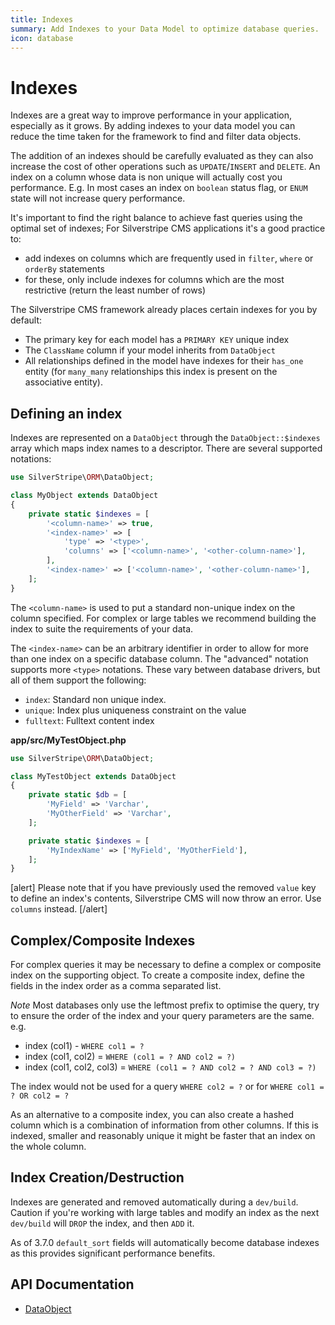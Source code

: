 ```yaml
---
title: Indexes
summary: Add Indexes to your Data Model to optimize database queries.
icon: database
---
```


# Indexes
Indexes are a great way to improve performance in your application, especially as it grows. By adding indexes to your 
data model you can reduce the time taken for the framework to find and filter data objects. 

The addition of an indexes should be carefully evaluated as they can also increase the cost of other operations such as 
`UPDATE`/`INSERT` and `DELETE`. An index on a column whose data is non unique will actually cost you performance.
E.g. In most cases an index on `boolean` status flag, or `ENUM` state will not increase query performance.

It's important to find the right balance to achieve fast queries using the optimal set of indexes; For Silverstripe CMS 
applications it's a good practice to: 
- add indexes on columns which are frequently used in `filter`, `where` or `orderBy` statements
- for these, only include indexes for columns which are the most restrictive (return the least number of rows)

The Silverstripe CMS framework already places certain indexes for you by default:
- The primary key for each model has a `PRIMARY KEY` unique index
- The `ClassName` column if your model inherits from `DataObject`
- All relationships defined in the model have indexes for their `has_one` entity (for `many_many` relationships 
this index is present on the associative entity).

## Defining an index
Indexes are represented on a `DataObject` through the `DataObject::$indexes` array which maps index names to a 
descriptor. There are several supported notations:

```php
use SilverStripe\ORM\DataObject;

class MyObject extends DataObject 
{
    private static $indexes = [
        '<column-name>' => true,
        '<index-name>' => [
            'type' => '<type>', 
            'columns' => ['<column-name>', '<other-column-name>'],
        ],
        '<index-name>' => ['<column-name>', '<other-column-name>'],
    ];
}
```

The `<column-name>` is used to put a standard non-unique index on the column specified. For complex or large tables 
we recommend building the index to suite the requirements of your data.

The `<index-name>` can be an arbitrary identifier in order to allow for more than one index on a specific database 
column. The "advanced" notation supports more `<type>` notations. These vary between database drivers, but all of them 
support the following:

 * `index`: Standard non unique index. 
 * `unique`: Index plus uniqueness constraint on the value
 * `fulltext`: Fulltext content index

**app/src/MyTestObject.php**

```php
use SilverStripe\ORM\DataObject;

class MyTestObject extends DataObject 
{
    private static $db = [
        'MyField' => 'Varchar',
        'MyOtherField' => 'Varchar',
    ];

    private static $indexes = [
        'MyIndexName' => ['MyField', 'MyOtherField'],
    ];
}
```

[alert]
Please note that if you have previously used the removed `value` key to define an index's contents, Silverstripe CMS will
now throw an error. Use `columns` instead.
[/alert]

## Complex/Composite Indexes
For complex queries it may be necessary to define a complex or composite index on the supporting object. To create a 
composite index, define the fields in the index order as a comma separated list. 

*Note* Most databases only use the leftmost prefix to optimise the query, try to ensure the order of the index and your 
query parameters are the same. e.g.
- index (col1) - `WHERE col1 = ?`
- index (col1, col2) = `WHERE (col1 = ? AND col2 = ?)`
- index (col1, col2, col3) = `WHERE (col1 = ? AND col2 = ? AND col3 = ?)`

The index would not be used for a query `WHERE col2 = ?` or for `WHERE col1 = ? OR col2 = ?`

As an alternative to a composite index, you can also create a hashed column which is a combination of information from 
other columns. If this is indexed, smaller and reasonably unique it might be faster that an index on the whole column. 

## Index Creation/Destruction
Indexes are generated and removed automatically during a `dev/build`. Caution if you're working with large tables and 
modify an index as the next `dev/build` will `DROP` the index, and then `ADD` it. 

As of 3.7.0 `default_sort` fields will automatically become database indexes as this provides significant performance
benefits.

## API Documentation

* [DataObject](api:SilverStripe\ORM\DataObject)
